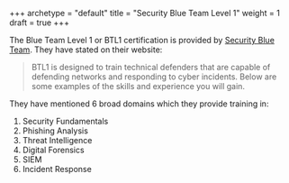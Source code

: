 +++
archetype = "default"
title = "Security Blue Team Level 1"
weight = 1                                                                              
draft = true
+++

The Blue Team Level 1 or BTL1 certification is provided by [Security Blue Team](https://www.securityblue.team/why-btl1/). They have stated on their website:

> BTL1 is designed to train technical defenders that are capable of defending networks and responding to cyber incidents. Below are some examples of the skills and experience you will gain.

They have mentioned 6 broad domains which they provide training in:

1. Security Fundamentals
2. Phishing Analysis
3. Threat Intelligence
4. Digital Forensics
5. SIEM
6. Incident Response
